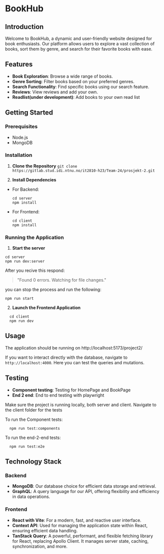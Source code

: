 # BookHub

## Introduction

Welcome to BookHub, a dynamic and user-friendly website designed for book enthusiasts. Our platform allows users to explore a vast collection of books, sort them by genre, and search for their favorite books with ease.

## Features

- **Book Exploration**: Browse a wide range of books.
- **Genre Sorting**: Filter books based on your preferred genres.
- **Search Functionality**: Find specific books using our search feature.
- **Reviews**: View reviews and add your own.
- **Readlist(under development)**: Add books to your own read list

## Getting Started

### Prerequisites

- Node.js
- MongoDB

### Installation

1. **Clone the Repository**
`git clone https://gitlab.stud.idi.ntnu.no/it2810-h23/Team-24/prosjekt-2.git`

2. **Install Dependencies**
- For Backend:
  ```
  cd server
  npm install
  ```
- For Frontend:
  ```
  cd client
  npm install
  ```

### Running the Application

1. **Start the server**
  ```
  cd server
  npm run dev:server
  ```
  After you recive this respond:
  >"Found 0 errors. Watching for file changes."
   
 you can stop the process and run the following:
  ```
  npm run start
  ```
2. **Launch the Frontend Application**
```
  cd client
  npm run dev
  ```

## Usage

The application should be running on http://localhost:5173/project2/

If you want to interact directly with the database, navigate to `http://localhost:4000`. Here you can test the queries and mutations.


## Testing

- **Component testing**: Testing for HomePage and BookPage
- **End 2 end**: End to end testing with playwright

Make sure the project is running locally, both server and client. Navigate to the client folder for the tests

To run the Component tests:
```
  npm run test:components
```
To run the end-2-end tests:
```
  npm run test:e2e
```

## Technology Stack

### Backend

- **MongoDB**: Our database choice for efficient data storage and retrieval.
- **GraphQL**: A query language for our API, offering flexibility and efficiency in data operations.

### Frontend

- **React with Vite**: For a modern, fast, and reactive user interface.
- **Context API**: Used for managing the application state within React, ensuring efficient data handling.
- **TanStack Query**: A powerful, performant, and flexible fetching library for React, replacing Apollo Client. It manages server state, caching, synchronization, and more.


